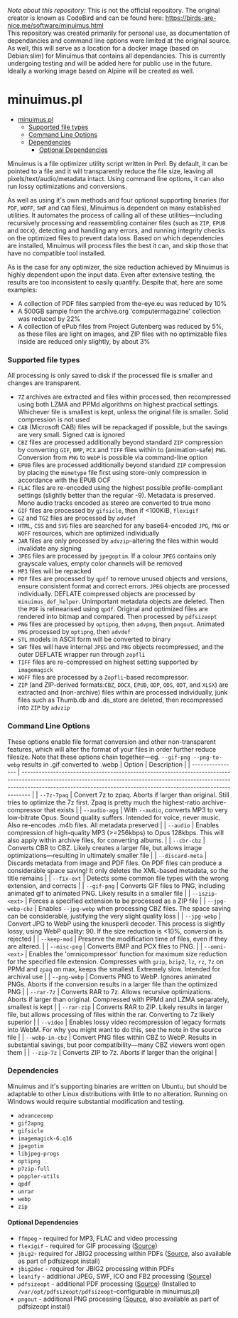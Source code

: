 _Note about this repository:_ This is not the official repository. The original creator is known as CodeBird and can be found here: https://birds-are-nice.me/software/minuimus.html  
This repository was created primarily for personal use, as documentation of dependancies and command line options were limited at the original source.
As well, this will serve as a location for a docker image (based on Debian:slim) for Minuimus that contains all dependancies. This is currently undergoing testing and will be added here for public use in the future. Ideally a working image based on Alpine will be created as well.

# minuimus.pl
- [minuimus.pl](#minuimuspl)
    - [Supported file types](#supported-file-types)
    - [Command Line Options](#command-line-options)
    - [Dependencies](#dependencies)
      - [Optional Dependencies](#optional-dependencies)

Minuimus is a file optimizer utility script written in Perl. By default, it can be pointed to a file and it will transparently reduce the file size, leaving all pixels/text/audio/metadata intact. Using command line options, it can also run lossy optimizations and conversions.

As well as using it's own methods and four optional supporting binaries (for `PDF`, `WOFF`, `SWF` and `CAB` files), Minuimus is dependent on many established utilities. It automates the process of calling all of these utilities—including recursively processing and reassembling container files (such as `ZIP`, `EPUB` and `DOCX`), detecting and handling any errors, and running integrity checks on the optimized files to prevent data loss. Based on which dependencies are installed, Minuimus will process files the best it can, and skip those that have no compatible tool installed.

As is the case for any optimizer, the size reduction achieved by Minuimus is highly dependent upon the input data. Even after extensive testing, the results are too inconsistent to easily quantify. Despite that, here are some examples:
- A collection of PDF files sampled from the-eye.eu was reduced by 10%
- A 500GB sample from the archive.org 'computermagazine' collection was reduced by 22%
- A collection of ePub files from Project Gutenberg was reduced by 5%, as these files are light on images, and ZIP files with no optimizable files inside are reduced only slightly, by about 3%

### Supported file types
All processing is only saved to disk if the processed file is smaller and changes are transparent.
- `7Z` archives are extracted and files within processed, then recompressed using both LZMA and PPMd algorithms on highest practical settings. Whichever file is smallest is kept, unless the original file is smaller. Solid compression is not used
- `CAB` (Microsoft CAB) files will be repackaged if possible, but the savings are very small. Signed `CAB` is ignored
- `CBZ` files are processed additionally beyond standard `ZIP` compression by converting `GIF`, `BMP`, `PCX` and `TIFF` files within to (animation-safe) `PNG`. Conversion from `PNG` to `WebP` is possible via command-line option
- `EPUB` files are processed additionally beyond standard `ZIP` compression by placing the `mimetype` file first using store-only compression in accordance with the EPUB OCF
- `FLAC` files are re-encoded using the highest possible profile-compliant settings (slightly better than the regular -9). Metadata is preserved. Mono audio tracks encoded as stereo are converted to true mono
- `GIF` files are processed by `gifsicle`, then if  <100KiB, `flexigif`
- `GZ` and `TGZ` files are processed by `advdef`
- `HTML`, `CSS` and `SVG` files are searched for any base64-encoded `JPG`, `PNG` or `WOFF` resources, which are optimized individually
- `JAR` files are only processed by `advzip`–altering the files within would invalidate any signing
- `JPEG` files are processed by `jpegoptim`. If a colour `JPEG` contains only grayscale values, empty color channels will be removed
- `MP3` files will be repacked
- `PDF` files are processed by `qpdf` to remove unused objects and versions, ensure consistent format and correct errors. `JPEG` objects are processed individually. DEFLATE compressed objects are processed by `minuimus_def_helper`. Unimportant metadata objects are deleted. Then the `PDF` is relinearised using `qpdf`. Original and optimized files are rendered into bitmap and compared. Then processed by `pdfsizeopt`
- `PNG` files are processed by `optipng`, then `advpng`, then `pngout`. Animated `PNG` processed by `optipng`, then `advdef`
- `STL` models in ASCII form will be converted to binary
- `SWF` files will have internal `JPEG` and `PNG` objects recompressed, and the outer DEFLATE wrapper run through `zopfli`
- `TIFF` files are re-compressed on highest setting supported by `imagemagick`
- `WOFF` files are processed by a `Zopfli`-based recompressor.
- `ZIP` (and ZIP-derived formats:`CBZ`, `DOCX`, `EPUB`, `ODP`, `ODS`, `ODT`, and `XLSX`) are extracted and (non-archive) files within are processed individually, junk files such as Thumb.db and .ds_store are deleted, then recompressed into `ZIP` by `advzip`

### Command Line Options
These options enable file format conversion and other non-transparent features, which will alter the format of your files in order further reduce filesize.
Note that these options chain together—eg. `--gif-png --png-to-webp` results in .gif converted to .webp
| Option           | Description                                                                                                                                                                                                                                   |
| ---------------- | --------------------------------------------------------------------------------------------------------------------------------------------------------------------------------------------------------------------------------------------- |
| `--7z-7paq`      | Convert 7z to zpaq. Aborts if larger than original. Still tries to optimize the 7z first. Zpaq is pretty much the highest-ratio archive-compressor that exists                                                                                |
| `--audio-agg`    | With `--audio`, converts MP3 to very low-bitrate Opus. Sound quality suffers. Intended for voice, never music. Also re-encodes .m4b files. All metadata preserved                                                                             |
| `--audio`        | Enables compression of high-quality MP3 (>=256kbps) to Opus 128kbps. This will also apply within archive files, for converting albums.                                                                                                        |
| `--cbr-cbz`      | Converts CBR to CBZ. Likely creates a larger file, but allows image optimizations—resulting in ultimately smaller file                                                                                                                        |
| `--discard-meta` | Discards metadata from image and PDF files. On PDF files can produce a considerable space saving! It only deletes the XML-based metadata, so the title remains                                                                                |
| `--fix-ext`      | Detects some common file types with the wrong extension, and corrects                                                                                                                                                                         |
| `--gif-png`      | Converts GIF files to PNG, including animated gif to animated PNG. Likely results in a smaller file                                                                                                                                           |
| `--iszip-<ext>`  | Forces a specified extension to be processed as a ZIP file                                                                                                                                                                                    |
| `--jpg-webp-cbz` | Enables `--jpg-webp` when processing CBZ files. The space saving can be considerable, justifying the very slight quality loss                                                                                                                 |
| `--jpg-webp`     | Convert JPG to WebP using the knusperli decoder. This process is slightly lossy, using WebP quality: 90. If the size reduction is <10%, conversion is rejected                                                                                |
| `--keep-mod`     | Preserve the modification time of files, even if they are altered.                                                                                                                                                                            |
| `--misc-png`     | Converts BMP and PCX files to PNG.                                                                                                                                                                                                            |
| `--omni-<ext>`   | Enables the 'omnicompressor' function for maximum size reduction for the specified file extension. Compresses with `gzip`, `bzip2`, `lz`, `rz`, `7z` on PPMd and `zpaq` on max, keeps the smallest. Extremely slow. Intended for archival use |
| `--png-webp`     | Converts PNG to WebP. Ignores animated PNGs. Aborts if the conversion results in a larger file than the optimized PNG                                                                                                                         |
| `--rar-7z`       | Converts RAR to 7z. Allows recursive optimizations. Aborts if larger than original. Compressed with PPMd and LZMA separately, smallest is kept                                                                                                |
| `--rar-zip`      | Converts RAR to ZIP. Likely results in larger file, but allows processing of files within the rar. Converting to 7z likely superior                                                                                                           |
| `--video`        | Enables lossy video recompression of legacy formats into WebM. For why you might want to do this, see the note in the source file                                                                                                             |
| `--webp-in-cbz`  | Convert PNG files within CBZ to WebP. Results in substantial savings, but poor compatibility—many CBZ viewers wont open them                                                                                                                  |
| `--zip-7z`       | Converts ZIP to 7z. Aborts if larger than the original                                                                                                                                                                                        |

### Dependencies
Minuimus and it's supporting binaries are written on Ubuntu, but should be adaptable to other Linux distributions with little to no alteration. Running on Windows would require substantial modification and testing.
- `advancecomp`
- `gif2apng`
- `gifsicle`
- `imagemagick-6.q16`
- `jpegotim`
- `libjpeg-progs`
- `optipng`
- `p7zip-full`
- `poppler-utils`
- `qpdf`
- `unrar`
- `webp`
- `zip`

#### Optional Dependencies
- `ffmpeg` - required for MP3, FLAC and video processing
- `flexigif` - required for GIF processing ([Source](https://create.stephan-brumme.com/flexigif-lossless-gif-lzw-optimization/))
- `jbig2`- required for JBIG2 processing within PDFs ([Source](https://github.com/agl/jbig2enc), also available as part of pdfsizeopt install)
- `jbig2dec` - required for JBIG2 processing within PDFs
- `leanify` - additional JPEG, SWF, ICO and FB2 processing ([Source](https://github.com/JayXon/Leanify))
- `pdfsizeopt` - additional PDF processing ([Source](https://github.com/pts/pdfsizeopt)) (Installed to `/var/opt/pdfsizeopt/pdfsizeopt`–configurable in minuimus.pl)
- `pngout` - additional PNG processing ([Source](https://jonof.id.au/kenutils.html), also available as part of pdfsizeopt install)


